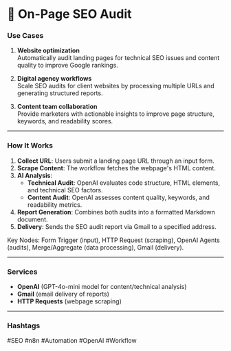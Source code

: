 # 🤖 On-Page SEO Audit

### Use Cases
1. **Website optimization**  
Automatically audit landing pages for technical SEO issues and content quality to improve Google rankings.

2. **Digital agency workflows**  
Scale SEO audits for client websites by processing multiple URLs and generating structured reports.

3. **Content team collaboration**  
Provide marketers with actionable insights to improve page structure, keywords, and readability scores.

---

### How It Works
1. **Collect URL**: Users submit a landing page URL through an input form.
2. **Scrape Content**: The workflow fetches the webpage's HTML content.
3. **AI Analysis**:
   - **Technical Audit**: OpenAI evaluates code structure, HTML elements, and technical SEO factors.
   - **Content Audit**: OpenAI assesses content quality, keywords, and readability metrics.
4. **Report Generation**: Combines both audits into a formatted Markdown document.
5. **Delivery**: Sends the SEO audit report via Gmail to a specified address.

Key Nodes: Form Trigger (input), HTTP Request (scraping), OpenAI Agents (audits), Merge/Aggregate (data processing), Gmail (delivery).

---

### Services
- **OpenAI** (GPT-4o-mini model for content/technical analysis)
- **Gmail** (email delivery of reports)
- **HTTP Requests** (webpage scraping)

---

### Hashtags
#SEO #n8n #Automation #OpenAI #Workflow
